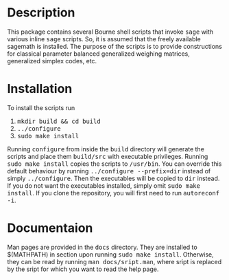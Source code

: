 # Description

This package contains several Bourne shell scripts that invoke <tt>sage</tt> with
various inline <tt>sage</tt> scripts. So, it is assumed that the freely available
sagemath is installed. The purpose of the scripts is to provide constructions for
classical parameter balanced generalized weighing matrices, generalized simplex
codes, etc.

# Installation

To install the scripts run
1. <tt>mkdir build && cd build</tt>
2. <tt>../configure</tt>
3. <tt>sudo make install</tt>

Running <tt>configure</tt> from inside the <tt>build</tt> directory will generate
the scripts and place them <tt>build/src</tt> with executable privileges. Running
<tt>sudo make install</tt> copies the scripts to <tt>/usr/bin</tt>. You can
override this default behaviour by running <tt>../configure --prefix=dir</tt>
instead of simply <tt>../configure</tt>. Then the executables will be copied to
<tt>dir</tt> instead. If you do not want the executables installed, simply omit
<tt>sudo make install</tt>. If you clone the repository, you will first need to
run <tt>autoreconf -i</tt>.

# Documentaion

Man pages are provided in the <tt>docs</tt> directory. They are installed to
$(MATHPATH) in section upon running <tt>sudo make install</tt>. Otherwise, they
can be read by running <tt>man docs/sript.man</tt>, where sript is replaced by the
sript for which you want to read the help page.
